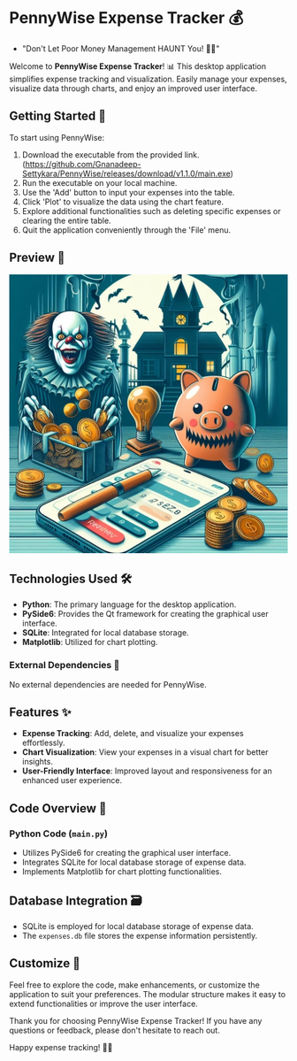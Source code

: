 # PennyWise Expense Tracker 💰
- "Don't Let Poor Money Management HAUNT You! 🤡🎈"

Welcome to **PennyWise Expense Tracker**! 📊 This desktop application simplifies expense tracking and visualization. Easily manage your expenses, visualize data through charts, and enjoy an improved user interface.

## Getting Started 🚀

To start using PennyWise:

1. Download the executable from the provided link. (https://github.com/Gnanadeep-Settykara/PennyWise/releases/download/v1.1.0/main.exe)
2. Run the executable on your local machine.
3. Use the 'Add' button to input your expenses into the table.
4. Click 'Plot' to visualize the data using the chart feature.
5. Explore additional functionalities such as deleting specific expenses or clearing the entire table.
6. Quit the application conveniently through the 'File' menu.

## Preview 📸

![PennyWise Expense Tracker Preview](pennywise_preview.jpg)

## Technologies Used 🛠️

- **Python**: The primary language for the desktop application.
- **PySide6**: Provides the Qt framework for creating the graphical user interface.
- **SQLite**: Integrated for local database storage.
- **Matplotlib**: Utilized for chart plotting.

### External Dependencies 🔗

No external dependencies are needed for PennyWise.

## Features ✨

- **Expense Tracking**: Add, delete, and visualize your expenses effortlessly.
- **Chart Visualization**: View your expenses in a visual chart for better insights.
- **User-Friendly Interface**: Improved layout and responsiveness for an enhanced user experience.

## Code Overview 🧐

### Python Code (`main.py`)

- Utilizes PySide6 for creating the graphical user interface.
- Integrates SQLite for local database storage of expense data.
- Implements Matplotlib for chart plotting functionalities.

## Database Integration 🗃️

- SQLite is employed for local database storage of expense data.
- The `expenses.db` file stores the expense information persistently.

## Customize 🎨

Feel free to explore the code, make enhancements, or customize the application to suit your preferences. The modular structure makes it easy to extend functionalities or improve the user interface.

Thank you for choosing PennyWise Expense Tracker! If you have any questions or feedback, please don't hesitate to reach out.

Happy expense tracking! 💸🚀
